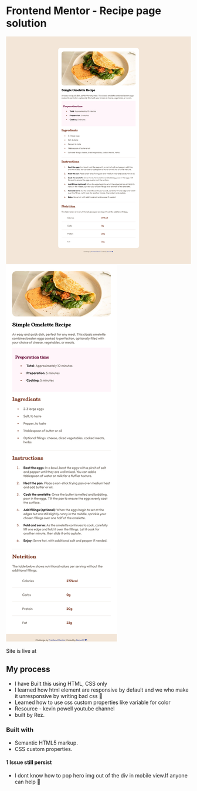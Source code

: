 # Frontend Mentor - Recipe page solution

![Design preview for the Recipe page coding challenge](./public/desktop-design.jpg)
![Design preview for the Recipe page coding challenge](./public/mobile-design.jpg)


Site is live at 

## My process
  - I have Built this using HTML, CSS only
  - I learned how html element are responsive by default and we who make it unresponsive by writing bad css 🤣
  - Learned how to use css custom properties like variable for color
  - Resource - kevin powell youtube channel
  - built by Rez.


### Built with
- Semantic HTML5 markup.
- CSS custom properties.


#### 1 Issue still persist
- I dont know how to pop hero img out of the div in mobile view.If anyone can help 🙏